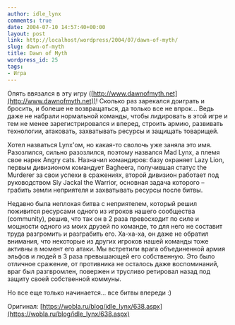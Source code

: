 ```yaml
---
author: idle_lynx
comments: true
date: 2004-07-10 14:57:40+00:00
layout: post
link: http://localhost/wordpress/2004/07/dawn-of-myth/
slug: dawn-of-myth
title: Dawn of Myth
wordpress_id: 25
tags:
- Игра
---
```


Опять ввязался в эту игру ([http://www.dawnofmyth.net](http://www.dawnofmyth.net))! Сколько раз зарекался доиграть и бросить, и болеше не возвращаться, да только все не впрок... Ведь даже не набрали нормальной команды, чтобы лидировать в этой игре и тем не менее зарегистрировался и вперед, строить армию, развивать технологии, атаковать, захватывать ресурсы и защищать товарищей.

Хотел назваться Lynx'ом, но какая-то сволочь уже заняла это имя. Разозлился, сильно разозлился, поэтому назвался Mad Lynx, а племя свое нарек Angry cats. Назначил командиров: базу охраняет Lazy Lion, первым дивизионом командует Bagheera, получившая статус the Murderer за свои успехи в сражениях, второй дивизион работает под руководством Sly Jackal the Warrior, основная задача которого – грабить земли неприятеля и захватывать ресурсы после битвы.

Недавно была неплохая битва с неприятелем, который решил поживится ресурсами одного из игроков нашего сообщества (community), решив, что так он в 2 раза превосходит по силе и мощности одного из моих друзей по команде, то для него не составит труда разгромить и разграбить его. Ха-ха-ха, он даже не обратил внимания, что некоторые из других игроков нашей команды тоже активны в момент его атаки. Мы встретили врага объединенной армия эльфов и людей в 3 раза превышающей его собственную. Это было отличное сражение, от противника не осталось даже воспоминаний, враг был разгвромлен, повержен и трусливо ретировал назад под защиту своей собственной коммуны.

Но все еще только начинается... все битвы впереди :)

Оригинал: [https://wobla.ru/blog/idle_lynx/638.aspx](https://wobla.ru/blog/idle_lynx/638.aspx)

